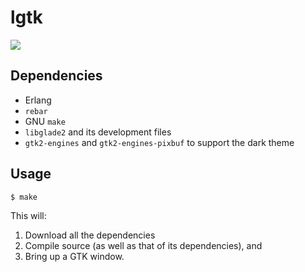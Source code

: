 # lgtk


[![][lgtk-logo]][lgtk-logo-large]

[lgtk-logo]: resources/images/lGTK-logo.png
[lgtk-logo-large]: resources/images/lGTK-logo-large.png

## Dependencies

* Erlang
* ``rebar``
* GNU ``make``
* ``libglade2`` and its development files
* ``gtk2-engines`` and ``gtk2-engines-pixbuf`` to support the dark theme


## Usage

```bash
$ make
```

This will:

1. Download all the dependencies
1. Compile source (as well as that of its dependencies), and
1. Bring up a GTK window.

